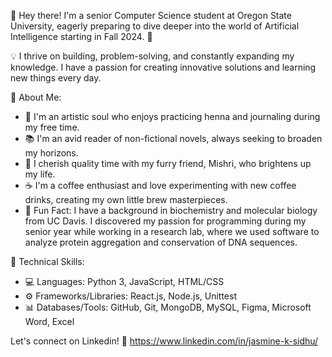 👋 Hey there! I'm a senior Computer Science student at Oregon State University, eagerly preparing to dive deeper into the world of Artificial Intelligence starting in Fall 2024. 🤖

💡 I thrive on building, problem-solving, and constantly expanding my knowledge. I have a passion for creating innovative solutions and learning new things every day.

🌟 About Me:
- 🎨 I'm an artistic soul who enjoys practicing henna and journaling during my free time.
- 📚 I'm an avid reader of non-fictional novels, always seeking to broaden my horizons.
- 🐾 I cherish quality time with my furry friend, Mishri, who brightens up my life.
- ☕ I'm a coffee enthusiast and love experimenting with new coffee drinks, creating my own little brew masterpieces.
- 🔬 Fun Fact: I have a background in biochemistry and molecular biology from UC Davis. I discovered my passion for programming during my senior year while working in a research lab, where we used software to analyze protein aggregation and conservation of DNA sequences.

🚀 Technical Skills:
- 💻 Languages: Python 3, JavaScript, HTML/CSS
- ⚙️ Frameworks/Libraries: React.js, Node.js, Unittest
- 📊 Databases/Tools: GitHub, Git, MongoDB, MySQL, Figma, Microsoft Word, Excel

Let's connect on Linkedin! 🚀
https://www.linkedin.com/in/jasmine-k-sidhu/
